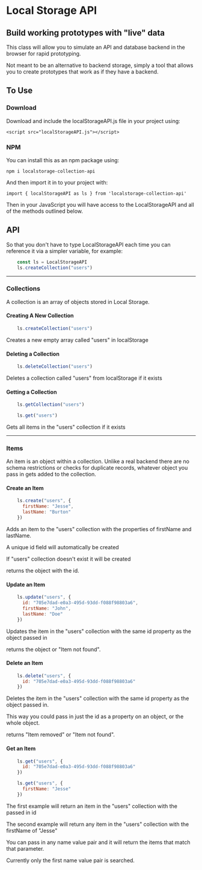 # Local Storage API
## Build working prototypes with "live" data

This class will allow you to simulate an API and database backend in the browser for rapid prototyping.

Not meant to be an alternative to backend storage, simply a tool that allows you to create prototypes that work as if they have a backend.

## To Use

### Download
Download and include the localStorageAPI.js file in your project using:

    <script src="localStorageAPI.js"></script>

### NPM
You can install this as an npm package using:

    npm i localstorage-collection-api

And then import it in to your project with:

    import { localStorageAPI as ls } from 'localstorage-collection-api'

Then in your JavaScript you will have access to the LocalStorageAPI and all of the methods outlined below.

## API
So that you don't have to type LocalStorageAPI each time you can reference it via a simpler variable, for example:

```javascript
    const ls = LocalStorageAPI
    ls.createCollection("users")
```

***

### Collections
A collection is an array of objects stored in Local Storage.

#### Creating A New Collection
```javascript
    ls.createCollection("users")
```
Creates a new empty array called "users" in localStorage

#### Deleting a Collection
```javascript
    ls.deleteCollection("users")
```
Deletes a collection called "users" from localStorage if it exists

#### Getting a Collection
```javascript
    ls.getCollection("users")
```

```javascript
    ls.get("users")
```
Gets all items in the "users" collection if it exists

***

### Items
An item is an object within a collection. Unlike a real backend there are no schema restrictions or checks for duplicate records, whatever object you pass in gets added to the collection.

#### Create an Item
```javascript
    ls.create("users", {
      firstName: "Jesse",
      lastName: "Burton"
    })
```

Adds an item to the "users" collection with the properties of firstName and lastName.

A unique id field will automatically be created

If "users" collection doesn't exist it will be created

returns the object with the id.

#### Update an Item
```javascript
    ls.update("users", {
      id: "705e7dad-e0a3-495d-93dd-f088f98803a6",
      firstName: "John",
      lastName: "Doe"
    })
```

Updates the item in the "users" collection with the same id property as the object passed in

returns the object or "Item not found".

#### Delete an Item
```javascript
    ls.delete("users", {
      id: "705e7dad-e0a3-495d-93dd-f088f98803a6"
    })
```

Deletes the item in the "users" collection with the same id property as the object passed in.

This way you could pass in just the id as a property on an object, or the whole object.

returns "Item removed" or "Item not found".

#### Get an Item
```javascript
    ls.get("users", {
      id: "705e7dad-e0a3-495d-93dd-f088f98803a6"
    })
```

```javascript
    ls.get("users", {
      firstName: "Jesse"
    })
```

The first example will return an item in the "users" collection with the passed in id

The second example will return any item in the "users" collection with the firstName of "Jesse"

You can pass in any name value pair and it will return the items that match that parameter.

Currently only the first name value pair is searched.